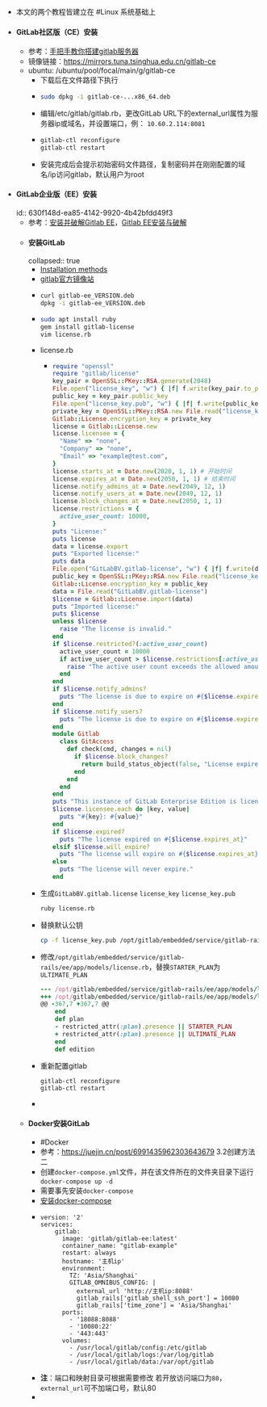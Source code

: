 - 本文的两个教程皆建立在 #Linux 系统基础上
- #### GitLab社区版（CE）安装
	- 参考：[手把手教你搭建gitlab服务器](https://zhuanlan.zhihu.com/p/62042884)
	- 镜像链接：https://mirrors.tuna.tsinghua.edu.cn/gitlab-ce
	- ubuntu: /ubuntu/pool/focal/main/g/gitlab-ce
		- 下载后在文件路径下执行
		- ```bash
		  sudo dpkg -i gitlab-ce-...x86_64.deb
		  ```
		- 编辑/etc/gitlab/gitlab.rb，更改GitLab URL下的external_url属性为服务器ip或域名，并设置端口，例：
		  `10.60.2.114:8081`
		- ```bash
		  gitlab-ctl reconfigure
		  gitlab-ctl restart
		  ```
		- 安装完成后会提示初始密码文件路径，复制密码并在刚刚配置的域名/ip访问gitlab，默认用户为root
- #### GitLab企业版（EE）安装
  id:: 630f148d-ea85-4142-9920-4b42bfdd49f3
	- 参考：[安装并破解Gitlab EE](https://blog.17lai.site/posts/29a820b3)，[Gitlab EE安装与破解](https://conf.top/post/506)
	- #### 安装GitLab
	  collapsed:: true
		- [Installation methods](https://docs.gitlab.com/ee/install/install_methods.html)
		- [gitlab官方镜像站](https://packages.gitlab.com/gitlab/gitlab-ee)
		- ```bash
		  curl gitlab-ee_VERSION.deb
		  dpkg -i gitlab-ee_VERSION.deb
		  ```
		- ```bash
		  sudo apt install ruby
		  gem install gitlab-license
		  vim license.rb
		  ```
		- license.rb
			- ```ruby
			  require "openssl"
			  require "gitlab/license"
			  key_pair = OpenSSL::PKey::RSA.generate(2048)
			  File.open("license_key", "w") { |f| f.write(key_pair.to_pem) }
			  public_key = key_pair.public_key
			  File.open("license_key.pub", "w") { |f| f.write(public_key.to_pem) }
			  private_key = OpenSSL::PKey::RSA.new File.read("license_key")
			  Gitlab::License.encryption_key = private_key
			  license = Gitlab::License.new
			  license.licensee = {
			    "Name" => "none",
			    "Company" => "none",
			    "Email" => "example@test.com",
			  }
			  license.starts_at = Date.new(2020, 1, 1) # 开始时间
			  license.expires_at = Date.new(2050, 1, 1) # 结束时间
			  license.notify_admins_at = Date.new(2049, 12, 1)
			  license.notify_users_at = Date.new(2049, 12, 1)
			  license.block_changes_at = Date.new(2050, 1, 1)
			  license.restrictions = {
			    active_user_count: 10000,
			  }
			  puts "License:"
			  puts license
			  data = license.export
			  puts "Exported license:"
			  puts data
			  File.open("GitLabBV.gitlab-license", "w") { |f| f.write(data) }
			  public_key = OpenSSL::PKey::RSA.new File.read("license_key.pub")
			  Gitlab::License.encryption_key = public_key
			  data = File.read("GitLabBV.gitlab-license")
			  $license = Gitlab::License.import(data)
			  puts "Imported license:"
			  puts $license
			  unless $license
			    raise "The license is invalid."
			  end
			  if $license.restricted?(:active_user_count)
			    active_user_count = 10000
			    if active_user_count > $license.restrictions[:active_user_count]
			      raise "The active user count exceeds the allowed amount!"
			    end
			  end
			  if $license.notify_admins?
			    puts "The license is due to expire on #{$license.expires_at}."
			  end
			  if $license.notify_users?
			    puts "The license is due to expire on #{$license.expires_at}."
			  end
			  module Gitlab
			    class GitAccess
			      def check(cmd, changes = nil)
			        if $license.block_changes?
			          return build_status_object(false, "License expired")
			        end
			      end
			    end
			  end
			  puts "This instance of GitLab Enterprise Edition is licensed to:"
			  $license.licensee.each do |key, value|
			    puts "#{key}: #{value}"
			  end
			  if $license.expired?
			    puts "The license expired on #{$license.expires_at}"
			  elsif $license.will_expire?
			    puts "The license will expire on #{$license.expires_at}"
			  else
			    puts "The license will never expire."
			  end
			  ```
		- 生成`GitLabBV.gitlab.license` `license_key` `license_key.pub`
		  ```bash
		  ruby license.rb
		  ```
		- 替换默认公钥
		  ```bash
		  cp -f license_key.pub /opt/gitlab/embedded/service/gitlab-rails/.license_encryption_key.pub
		  ```
		- 修改`/opt/gitlab/embedded/service/gitlab-rails/ee/app/models/license.rb`，替换`STARTER_PLAN`为`ULTIMATE_PLAN`
		  ```ruby
		  --- /opt/gitlab/embedded/service/gitlab-rails/ee/app/models/license.rb
		  +++ /opt/gitlab/embedded/service/gitlab-rails/ee/app/models/license.rb
		  @@ -367,7 +367,7 @@
		      end
		      def plan
		      - restricted_attr(:plan).presence || STARTER_PLAN
		      + restricted_attr(:plan).presence || ULTIMATE_PLAN
		      end
		      def edition
		  ```
		- 重新配置gitlab
		  ```bash
		  gitlab-ctl reconfigure
		  gitlab-ctl restart
		  ```
		-
	- #### Docker安装GitLab
		- #Docker
		- 参考：https://juejin.cn/post/6991435962303643679 3.2创建方法二
		- 创建`docker-compose.yml`文件，并在该文件所在的文件夹目录下运行`docker-compose up -d`
		- 需要事先安装`docker-compose`
		- [安装docker-compose](https://link.juejin.cn?target=https%3A%2F%2Fyeasy.gitbook.io%2Fdocker_practice%2Fcompose%2Finstall "https://yeasy.gitbook.io/docker_practice/compose/install")
		- ```docker-compose
		  version: '2'
		  services:
		      gitlab:
		        image: 'gitlab/gitlab-ee:latest'
		        container_name: "gitlab-example"
		        restart: always
		        hostname: '主机ip'
		        environment:
		          TZ: 'Asia/Shanghai'
		          GITLAB_OMNIBUS_CONFIG: |
		            external_url 'http://主机ip:8088'
		            gitlab_rails['gitlab_shell_ssh_port'] = 10080
		            gitlab_rails['time_zone'] = 'Asia/Shanghai'
		        ports:
		          - '18088:8088'
		          - '10080:22'
		          - '443:443'
		        volumes:
		          - /usr/local/gitlab/config:/etc/gitlab
		          - /usr/local/gitlab/logs:/var/log/gitlab
		          - /usr/local/gitlab/data:/var/opt/gitlab
		  ```
		- **注**：端口和映射目录可根据需要修改
		  若开放访问端口为`80`，`external_url`可不加端口号，默认80
		-